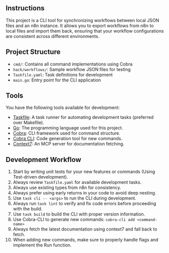 ## Instructions

This project is a CLI tool for synchronizing workflows between local JSON files and an n8n instance. It allows you to export workflows from n8n to local files and import them back, ensuring that your workflow configurations are consistent across different environments.

## Project Structure

- `cmd/`: Contains all command implementations using Cobra
- `hack/workflows/`: Sample workflow JSON files for testing
- `Taskfile.yaml`: Task definitions for development
- `main.go`: Entry point for the CLI application

## Tools

You have the following tools available for development:

- [Taskfile](https://taskfile.dev/#/): A task runner for automating development tasks (preferred over Makefile).
- [Go](https://golang.org/): The programming language used for this project.
- [Cobra](https://github.com/spf13/cobra): CLI framework used for command structure.
- [Cobra CLI](https://github.com/spf13/cobra-cli): Code generation tool for new commands.
- [Context7](https://github.com/upstash/context7): An MCP server for documentation fetching.

## Development Workflow

1. Start by writing unit tests for your new features or commands (Using Test-driven development).
2. Always review `Taskfile.yaml` for available development tasks.
3. Always use existing types from n8n for consistency.
4. Always prefer using early returns in your code to avoid deep nesting.
5. Use `task cli -- <args>` to run the CLI during development.
6. Always run `task lint` to verify and fix code errors before proceeding with the build.
7. Use `task build` to build the CLI with proper version information.
8. Use Cobra-CLI to generate new commands: `cobra-cli add <command-name>`
9. Always fetch the latest documentation using context7 and fall back to fetch.
10. When adding new commands, make sure to properly handle flags and implement the Run function.
